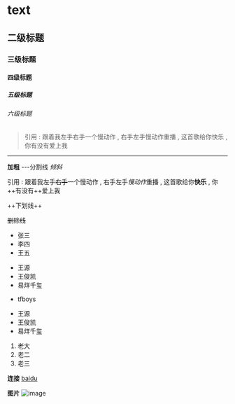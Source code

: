 # text

## 二级标题

### 三级标题

#### 四级标题

##### 五级标题

###### 六级标题

> 引用 : 跟着我左手右手一个慢动作 , 右手左手慢动作重播 , 这首歌给你快乐 , 你有没有爱上我

--- 

**加粗**
---分割线
*倾斜*

引用 : 跟着我左手~~右手~~一个慢动作 , 右手左手*慢动作*重播 , 这首歌给你**快乐** , 你++有没有++爱上我

++下划线++

~~删除线~~

+ 张三
+ 李四
+ 王五

- 王源
- 王俊凯
- 易烊千玺

+ tfboys
 - 王源
 - 王俊凯
  - 易烊千玺

1. 老大
2. 老二
3. 老三

**连接**
[baidu](http://baidu.com)

**图片**
![image](http://www.baidu.com/img/bd_logo1.png)

